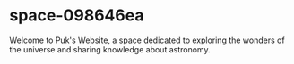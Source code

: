 # space-098646ea
Welcome to Puk's Website, a space dedicated to exploring the wonders of the universe and sharing knowledge about astronomy.
